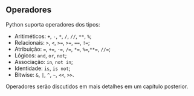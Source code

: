## Operadores

Python suporta operadores dos tipos:

- Aritiméticos: `+`, `-`, `*`, `/`, `//`, `**`, `%`;
- Relacionais: `>`, `<`, `>=`, `>=`, `==`, `!=`;
- Atribuição: `=`, `+=`, `-=`, `/=`, `*=`, `%=`,`**=`, `//=`;
- Lógicos: `and`, `or`, `not`;
- Associação: `in`, `not in`;
- Identidade: `is`, `is not`;
- Bitwise: `&`, `|`, `^`, `~`, `<<`, `>>`.

Operadores serão discutidos em mais detalhes em um capítulo posterior.

